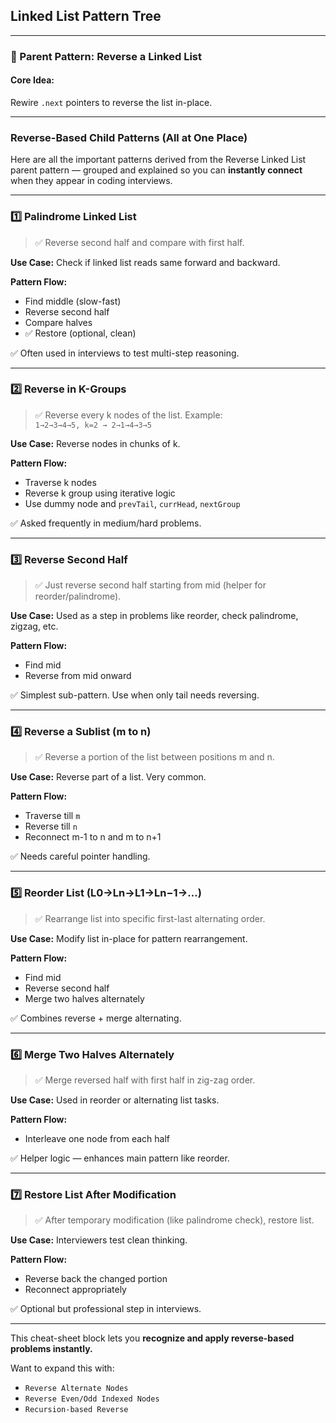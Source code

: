 ##  Linked List Pattern Tree 

---

### 🔹 Parent Pattern: Reverse a Linked List

####  Core Idea:
Rewire `.next` pointers to reverse the list in-place.

---

###  Reverse-Based Child Patterns (All at One Place)

Here are all the important patterns derived from the Reverse Linked List parent pattern — grouped and explained so you can **instantly connect** when they appear in coding interviews.

---

### 1️⃣ Palindrome Linked List

> ✅ Reverse second half and compare with first half.

**Use Case:** Check if linked list reads same forward and backward.

 **Pattern Flow:**
- Find middle (slow-fast)
- Reverse second half
- Compare halves
- ✅ Restore (optional, clean)

✅ Often used in interviews to test multi-step reasoning.

---

### 2️⃣ Reverse in K-Groups

> ✅ Reverse every k nodes of the list. Example:  
> `1→2→3→4→5, k=2 → 2→1→4→3→5`

**Use Case:** Reverse nodes in chunks of k.

 **Pattern Flow:**
- Traverse k nodes
- Reverse k group using iterative logic
- Use dummy node and `prevTail`, `currHead`, `nextGroup`

✅ Asked frequently in medium/hard problems.

---

### 3️⃣ Reverse Second Half

> ✅ Just reverse second half starting from mid (helper for reorder/palindrome).

**Use Case:** Used as a step in problems like reorder, check palindrome, zigzag, etc.

 **Pattern Flow:**
- Find mid
- Reverse from mid onward

✅ Simplest sub-pattern. Use when only tail needs reversing.

---

### 4️⃣ Reverse a Sublist (m to n)

> ✅ Reverse a portion of the list between positions m and n.

**Use Case:** Reverse part of a list. Very common.

 **Pattern Flow:**
- Traverse till `m`
- Reverse till `n`
- Reconnect m-1 to n and m to n+1

✅ Needs careful pointer handling.

---

### 5️⃣ Reorder List (L0→Ln→L1→Ln−1→...)

> ✅ Rearrange list into specific first-last alternating order.

**Use Case:** Modify list in-place for pattern rearrangement.

 **Pattern Flow:**
- Find mid
- Reverse second half
- Merge two halves alternately

✅ Combines reverse + merge alternating.

---

### 6️⃣ Merge Two Halves Alternately

> ✅ Merge reversed half with first half in zig-zag order.

**Use Case:** Used in reorder or alternating list tasks.

**Pattern Flow:**
- Interleave one node from each half

✅ Helper logic — enhances main pattern like reorder.

---

### 7️⃣ Restore List After Modification

> ✅ After temporary modification (like palindrome check), restore list.

**Use Case:** Interviewers test clean thinking.

 **Pattern Flow:**
- Reverse back the changed portion
- Reconnect appropriately

✅ Optional but professional step in interviews.

---

This cheat-sheet block lets you **recognize and apply reverse-based problems instantly.**

Want to expand this with:
- `Reverse Alternate Nodes`
- `Reverse Even/Odd Indexed Nodes`
- `Recursion-based Reverse`

